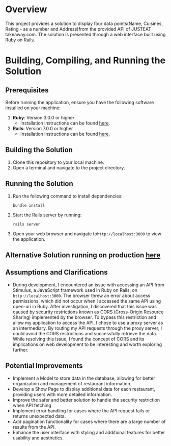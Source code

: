 # Overview

This project provides a solution to display four data points(Name, Cuisines, Rating - as a number and Address)from the provided API of JUSTEAT takeaway.com. The solution is presented through a web interface built using Ruby on Rails.

# Building, Compiling, and Running the Solution
## Prerequisites
Before running the application, ensure you have the following software installed on your machine:
1. **Ruby**: Version 3.0.0 or higher
   - Installation instructions can be found [here](https://www.ruby-lang.org/en/documentation/installation/).
2. **Rails**: Version 7.0.0 or higher
   - Installation instructions can be found [here](https://rubyonrails.org/).

## Building the Solution
1. Clone this repository to your local machine.
2. Open a terminal and navigate to the project directory.

## Running the Solution
1. Run the following command to install dependencies:
   ```
   bundle install
   ```
2. Start the Rails server by running:
   ```
   rails server
   ```
3. Open your web browser and navigate to`http://localhost:3000` to view the application.

## Alternative Solution running on production [here](https://justeat-api-763c4accc2cd.herokuapp.com)

## Assumptions and Clarifications
- During development, I encountered an issue with accessing an API from Stimulus, a JavaScript framework used in Ruby on Rails, on `http://localhost:3000`. The browser threw an error about access permissions, which did not occur when I accessed the same API using open-uri in Ruby. After investigation, I discovered that this issue was caused by security restrictions known as CORS (Cross-Origin Resource Sharing) implemented by the browser. To bypass this restriction and allow my application to access the API, I chose to use a proxy server as an intermediary. By routing my API requests through the proxy server, I could avoid the CORS restrictions and successfully retrieve the data. While resolving this issue, I found the concept of CORS and its implications on web development to be interesting and worth exploring further.


## Potential Improvements
- Implement a Model to store data in the database, allowing for better organization and management of restaurant information.
- Develop a Show Page to display additional data for each restaurant, providing users with more detailed information.
- Improve the safer and better solution to handle the security restriction when API fetching
- Implement error handling for cases where the API request fails or returns unexpected data.
- Add pagination functionality for cases where there are a large number of results from the API.
- Enhance the user interface with styling and additional features for better usability and aesthetics.


